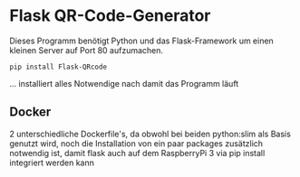 # Flask QR-Code-Generator

Dieses Programm benötigt Python und das Flask-Framework um einen kleinen Server auf Port 80
aufzumachen.

    pip install Flask-QRcode
... installiert alles Notwendige nach damit das Programm läuft

## Docker
2 unterschiedliche Dockerfile's, da obwohl bei beiden python:slim als Basis genutzt wird,
noch die Installation von ein paar packages zusätzlich notwendig ist, damit flask auch auf
dem RaspberryPi 3 via pip install integriert werden kann